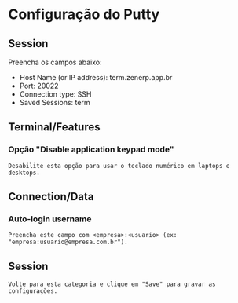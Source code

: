 # Configuração do Putty

## Session

Preencha os campos abaixo:

* Host Name (or IP address): term.zenerp.app.br
* Port: 20022
* Connection type: SSH
* Saved Sessions: term

## Terminal/Features

### Opção "Disable application keypad mode"

    Desabilite esta opção para usar o teclado numérico em laptops e desktops.

## Connection/Data
### Auto-login username

    Preencha este campo com <empresa>:<usuario> (ex: "empresa:usuario@empresa.com.br").

## Session

    Volte para esta categoria e clique em "Save" para gravar as configurações.
